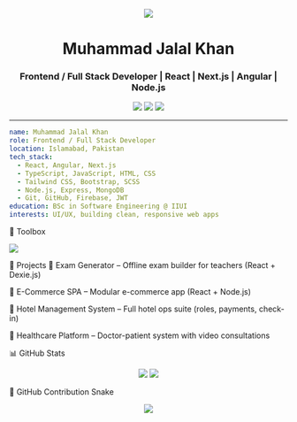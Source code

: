 <p align="center">
  <img src="https://capsule-render.vercel.app/api?text=Hey%20Everyone!%20👋&animation=fadeIn&type=waving&color=gradient&height=100"/>
</p>

<h1 align="center">Muhammad Jalal Khan</h1>
<h3 align="center">Frontend / Full Stack Developer | React | Next.js | Angular | Node.js</h3>

<p align="center">
  <a href="mailto:jalal.khan125@gmail.com"><img src="https://img.shields.io/badge/-Email-D14836?style=for-the-badge&logo=gmail&logoColor=white"></a>
  <a href="https://linkedin.com/in/muhammad-jalal-khan-9bb79a163"><img src="https://img.shields.io/badge/-LinkedIn-blue?style=for-the-badge&logo=linkedin&logoColor=white"></a>
  <a href="https://github.com/Jalalkhan-Dev"><img src="https://img.shields.io/badge/-GitHub-181717?style=for-the-badge&logo=github&logoColor=white"></a>
</p>

---

```yaml
name: Muhammad Jalal Khan
role: Frontend / Full Stack Developer
location: Islamabad, Pakistan
tech_stack:
  - React, Angular, Next.js
  - TypeScript, JavaScript, HTML, CSS
  - Tailwind CSS, Bootstrap, SCSS
  - Node.js, Express, MongoDB
  - Git, GitHub, Firebase, JWT
education: BSc in Software Engineering @ IIUI
interests: UI/UX, building clean, responsive web apps
```

🧰 Toolbox
<p align="left"> <img src="https://skillicons.dev/icons?i=html,css,js,ts,react,nextjs,redux,angular,nodejs,express,mongodb,tailwind,bootstrap,git,github,firebase,vscode,figma,xd" /> </p>
🚀 Projects
📝 Exam Generator – Offline exam builder for teachers (React + Dexie.js)

🛒 E-Commerce SPA – Modular e-commerce app (React + Node.js)

🏨 Hotel Management System – Full hotel ops suite (roles, payments, check-in)

💊 Healthcare Platform – Doctor-patient system with video consultations

📊 GitHub Stats
<p align="center"> <img src="https://github-readme-stats.vercel.app/api?username=Jalalkhan-Dev&show_icons=true&theme=radical" /> <img src="https://github-readme-stats.vercel.app/api/top-langs/?username=Jalalkhan-Dev&layout=compact&theme=radical" /> </p>
🐍 GitHub Contribution Snake


<p align="center"> <img src="https://capsule-render.vercel.app/api?text=Thanks%20for%20visiting!%20🧠&animation=fadeIn&type=waving&color=gradient&height=100"/> </p> 
